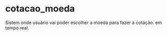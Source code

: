 # cotacao_moeda
 Sistem onde usuário vai poder escolher a moeda para fazer a cotação. em tempo real.
